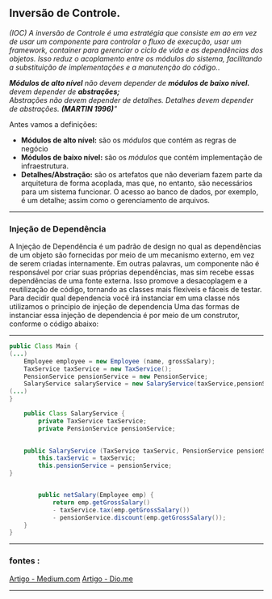 
## Inversão de Controle. 

*(IOC) A inversão de Controle  é uma estratégia que consiste em ao em vez de usar um componente para controlar o fluxo de execução,  usar um framework, container para gerenciar o ciclo de vida e as dependências dos objetos. Isso reduz o acoplamento entre os módulos do sistema, facilitando a substituição de implementações e a manutenção do código.*.

***Módulos de alto nível** não devem depender de **módulos de baixo nível.***
*devem depender de **abstrações;***  
*Abstrações não devem depender de detalhes.* 
*Detalhes devem depender de abstrações. **(MARTIN 1996)**"*



Antes vamos a definições: 
-   **Módulos de alto nível:**  são os *módulos* que contém as regras de negócio 
-   **Módulos de baixo nível:** são os *módulos* que contém implementação de infraestrutura.
-   **Detalhes/Abstração:**  são os artefatos que não deveriam fazem parte da arquitetura de forma acoplada, mas que, no entanto, são necessários para um sistema funcionar. O acesso ao banco de dados, por exemplo, é um detalhe; assim como o gerenciamento de arquivos.

---

### **Injeção de Dependência**

A Injeção de Dependência é um padrão de design no qual as dependências de um objeto são fornecidas por meio de um mecanismo externo, em vez de serem criadas internamente. Em outras palavras, um componente não é responsável por criar suas próprias dependências, mas sim recebe essas dependências de uma fonte externa. Isso promove a desacoplagem e a reutilização de código, tornando as classes mais flexíveis e fáceis de testar.
Para decidir qual dependencia você irá instanciar em uma classe nós utilizamos o principio de injeção de dependencia 
Uma das formas de instanciar essa injeção de dependencia é por meio de um construtor, conforme o código abaixo: 

----
 
``` java
public Class Main {
(...)
	Employee employee = new Employee (name, grossSalary); 
	TaxService taxService = new TaxService(); 
	PensionService pensionService = new PensionService; 
	SalaryService salaryService = new SalaryService(taxService,pensionService );
(...)
}
``` 



``` java
	public Class SalaryService {
		private TaxService taxService; 
		private PensionService pensionService;

	
	public SalaryService (TaxService taxServic, PensionService pensionService){
		this.taxServic = taxServic;
		this.pensionService = pensionService;
}


		public netSalary(Employee emp) {
			return emp.getGrossSalary() 
			- taxService.tax(emp.getGrossSalary()) 
			- pensionService.discount(emp.getGrossSalary());
	} 
}

``` 

---
### fontes :

[Artigo - Medium.com](https://medium.com/contexto-delimitado/o-princ%C3%ADpio-da-invers%C3%A3o-de-depend%C3%AAncia-d52987634fa9)
[Artigo - Dio.me](dio.me/articles/injecao-de-dependencia-e-inversao-de-controle-fundamentos-e-implementacoes-em-java-e-c)

---